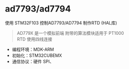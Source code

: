 # ad7793/ad7794
使用 STM32F103 控制AD7793/AD7794 制作RTD (HAL库)
>AD779X 是一个模拟前端 附带的算法模块适用于 PT1000  
>RTD 使用四线连接
- 编程环境：MDK-ARM
- 初始化：STM32CUBEMX
- 通信协议：硬件 SPI、
